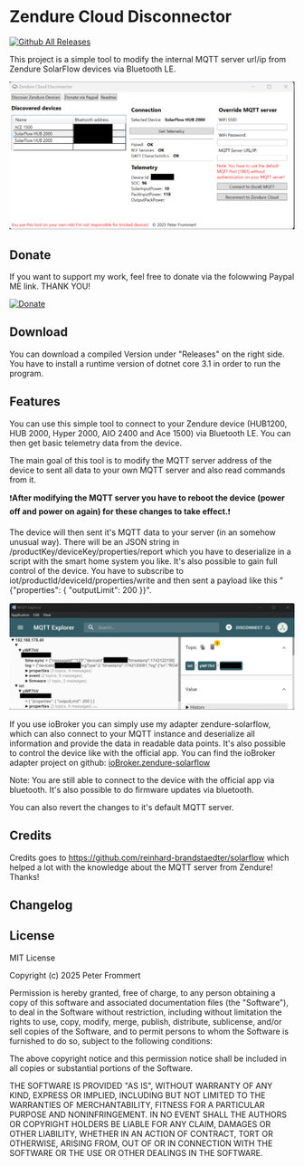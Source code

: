 # Zendure Cloud Disconnector

[![Github All Releases](https://img.shields.io/github/downloads/nograx/zendure-cloud-disconnector/total.svg)]()

This project is a simple tool to modify the internal MQTT server url/ip from Zendure SolarFlow devices via Bluetooth LE.

![Zendure Cloud Disconnector](https://github.com/nograx/zendure-cloud-disconnector/blob/main/App%20Screenshot.png)

## Donate

If you want to support my work, feel free to donate via the folowwing Paypal ME link. THANK YOU!<br />

[![Donate](https://img.shields.io/badge/PayPal-00457C?style=for-the-badge&logo=paypal&logoColor=white)](https://www.paypal.com/paypalme/PeterFrommert)

## Download

You can download a compiled Version under "Releases" on the right side. You have to install a runtime version of dotnet core 3.1 in order to run the program.

## Features

You can use this simple tool to connect to your Zendure device (HUB1200, HUB 2000, Hyper 2000, AIO 2400 and Ace 1500) via Bluetooth LE. You can then get basic telemetry data from the device.

The main goal of this tool is to modify the MQTT server address of the device to sent all data to your own MQTT server and also read commands from it. 

:exclamation:<b>After modifying the MQTT server you have to reboot the device (power off and power on again) for these changes to take effect.</b>:exclamation:

The device will then sent it's MQTT data to your server (in an somehow unusual way). There will be an JSON string in /productKey/deviceKey/properties/report which you have to deserialize in a script with the smart home system you like. It's also possible to gain full control of the device. You have to subscribe to iot/productId/deviceId/properties/write and then sent a payload like this "{"properties": { "outputLimit": 200 }}".

![MQTT Explorer example](https://github.com/nograx/zendure-cloud-disconnector/blob/main/MQTT%20Explorer%20Screenshot.png)

If you use ioBroker you can simply use my adapter zendure-solarflow, which can also connect to your MQTT instance and deserialize all information and provide the data in readable data points. It's also possible to control the device like with the official app. You can find the ioBroker adapter project on github: [ioBroker.zendure-solarflow](https://github.com/nograx/ioBroker.zendure-solarflow)

Note: You are still able to connect to the device with the official app via bluetooth. It's also possible to do firmware updates via bluetooth.

You can also revert the changes to it's default MQTT server.

## Credits

Credits goes to https://github.com/reinhard-brandstaedter/solarflow which helped a lot with the knowledge about the MQTT server from Zendure! Thanks!

## Changelog

###

## License

MIT License

Copyright (c) 2025 Peter Frommert

Permission is hereby granted, free of charge, to any person obtaining a copy
of this software and associated documentation files (the "Software"), to deal
in the Software without restriction, including without limitation the rights
to use, copy, modify, merge, publish, distribute, sublicense, and/or sell
copies of the Software, and to permit persons to whom the Software is
furnished to do so, subject to the following conditions:

The above copyright notice and this permission notice shall be included in all
copies or substantial portions of the Software.

THE SOFTWARE IS PROVIDED "AS IS", WITHOUT WARRANTY OF ANY KIND, EXPRESS OR
IMPLIED, INCLUDING BUT NOT LIMITED TO THE WARRANTIES OF MERCHANTABILITY,
FITNESS FOR A PARTICULAR PURPOSE AND NONINFRINGEMENT. IN NO EVENT SHALL THE
AUTHORS OR COPYRIGHT HOLDERS BE LIABLE FOR ANY CLAIM, DAMAGES OR OTHER
LIABILITY, WHETHER IN AN ACTION OF CONTRACT, TORT OR OTHERWISE, ARISING FROM,
OUT OF OR IN CONNECTION WITH THE SOFTWARE OR THE USE OR OTHER DEALINGS IN THE
SOFTWARE.
